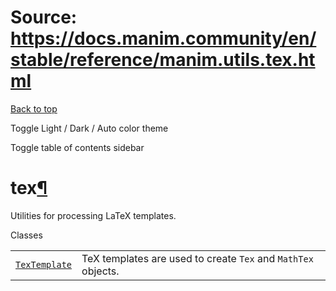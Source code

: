 # Source: https://docs.manim.community/en/stable/reference/manim.utils.tex.html

[Back to top](#)

Toggle Light / Dark / Auto color theme

Toggle table of contents sidebar

tex[¶](#module-manim.utils.tex "Link to this heading")
======================================================

Utilities for processing LaTeX templates.

Classes

|  |  |
| --- | --- |
| [`TexTemplate`](manim.utils.tex.TexTemplate.html#manim.utils.tex.TexTemplate "manim.utils.tex.TexTemplate") | TeX templates are used to create `Tex` and `MathTex` objects. |